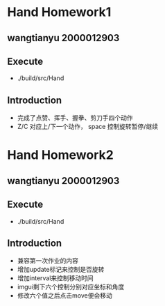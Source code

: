 # Hand Homework1
## wangtianyu 2000012903
## Execute
- ./build/src/Hand
## Introduction
- 完成了点赞、挥手、握拳、剪刀手四个动作
- Z/C 对应上/下一个动作， space 控制旋转暂停/继续


# Hand Homework2
## wangtianyu 2000012903
## Execute
- ./build/src/Hand
## Introduction
- 兼容第一次作业的内容
- 增加update标记来控制是否旋转
- 增加interval来控制移动时间
- imgui剩下六个控制分别对应坐标和角度
- 修改六个值之后点击move便会移动


